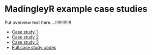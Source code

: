 # MadingleyR example case studies 

Put overview text here....!!!!!!!!!!!!!

* [Case study 1](CASESTUDY1.md)
* [Case study 2](CASESTUDY2.md)
* [Case study 3](CASESTUDY3.md)
* [Full case study codes](https://github.com/MadingleyR/MadingleyR/tree/master/CaseStudies)
